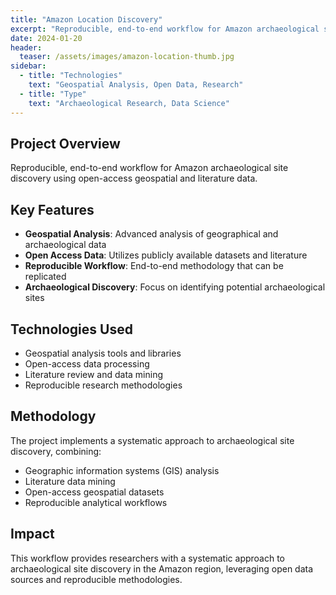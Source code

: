 ```yaml
---
title: "Amazon Location Discovery"
excerpt: "Reproducible, end-to-end workflow for Amazon archaeological site discovery using open-access geospatial and literature data."
date: 2024-01-20
header:
  teaser: /assets/images/amazon-location-thumb.jpg
sidebar:
  - title: "Technologies"
    text: "Geospatial Analysis, Open Data, Research"
  - title: "Type"
    text: "Archaeological Research, Data Science"
---
```


## Project Overview

Reproducible, end-to-end workflow for Amazon archaeological site discovery using open-access geospatial and literature data.

## Key Features

- **Geospatial Analysis**: Advanced analysis of geographical and archaeological data
- **Open Access Data**: Utilizes publicly available datasets and literature
- **Reproducible Workflow**: End-to-end methodology that can be replicated
- **Archaeological Discovery**: Focus on identifying potential archaeological sites

## Technologies Used

- Geospatial analysis tools and libraries
- Open-access data processing
- Literature review and data mining
- Reproducible research methodologies

## Methodology

The project implements a systematic approach to archaeological site discovery, combining:
- Geographic information systems (GIS) analysis
- Literature data mining
- Open-access geospatial datasets
- Reproducible analytical workflows

## Impact

This workflow provides researchers with a systematic approach to archaeological site discovery in the Amazon region, leveraging open data sources and reproducible methodologies.